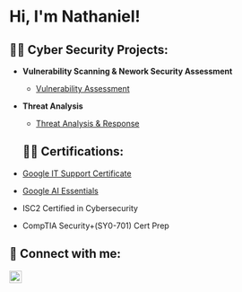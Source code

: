 <h1>Hi, I'm Nathaniel! 

<h2>👨‍💻 Cyber Security Projects:</h2>

- <b>Vulnerability Scanning & Nework Security Assessment</b>
  - [Vulnerability Assessment](https://github.com/9TY-SIX/Vulnerability-Assessment-Project)
 
- <b>Threat Analysis</b>
  - [Threat Analysis & Response](https://github.com/9TY-SIX/SOC338-Lumar-Threat-Response)

   <h2>👨‍💻 Certifications:</h2>
- [Google IT Support Certificate](https://coursera.org/verify/professional-cert/CC2VDZ3WU2NB)

- [Google AI Essentials](https://coursera.org/verify/047A41L31CLO)

- ISC2 Certified in Cybersecurity

- CompTIA Security+(SY0-701) Cert Prep

<h2> 🤳 Connect with me:</h2>

[<img align="left" alt="JoshMadakor | LinkedIn" width="22px" src="https://cdn.jsdelivr.net/npm/simple-icons@v3/icons/linkedin.svg" />][linkedin]


[linkedin]: https://linkedin.com/in/nathaniel-amonoo-57920a286

<!--

Here are some ideas to get you started:

- 🔭 I’m currently working on ...
- 🌱 I’m currently learning ...
- 👯 I’m looking to collaborate on ...
- 🤔 I’m looking for help with ...
- 💬 Ask me about ...
- 📫 How to reach me: ...
- 😄 Pronouns: ...
- ⚡ Fun fact: ...
-->
